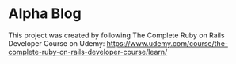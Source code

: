 # Alpha Blog
This project was created by following The Complete Ruby on Rails Developer Course on Udemy: https://www.udemy.com/course/the-complete-ruby-on-rails-developer-course/learn/

